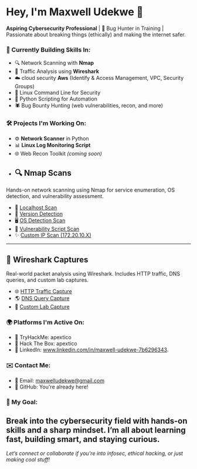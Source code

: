 # Hey, I'm Maxwell Udekwe 👋
**Aspiring Cybersecurity Professional** | 🐞 Bug Hunter in Training | Passionate about breaking things (ethically) and making the internet safer.
### 🔭 Currently Building Skills In:
- 🔍 Network Scanning with **Nmap**
- 🧪 Traffic Analysis using **Wireshark**
- ☁️ cloud security **Aws** (Identify & Access Management, VPC, Security Groups)
- 🐧 Linux Command Line for Security
- 🐍 Python Scripting for Automation
- 🕷️ Bug Bounty Hunting (web vulnerabilities, recon, and more)
### 🛠️ Projects I'm Working On:
- ⚙️ **Network Scanner** in Python
- 📊 **Linux Log Monitoring Script**
- 🌐 Web Recon Toolkit *(coming soon)*
- ## 🔍 Nmap Scans
Hands-on network scanning using Nmap for service enumeration, OS detection, and vulnerability assessment.
- 📄 [Localhost Scan](nmap-scans/local_scan.txt)
- 🧠 [Version Detection](nmap-scans/version_scan.txt)
- 🖥️ [OS Detection Scan](nmap-scans/os_detection_scan.txt)
- 🔐 [Vulnerability Script Scan](nmap-scans/vuln_scan.txt)
- ✨ [Custom IP Scan (172.20.10.X)](nmap-scans/custom_ports_scan.txt)
---
## 🧪 Wireshark Captures
Real-world packet analysis using Wireshark. Includes HTTP traffic, DNS queries, and custom lab captures.
- 🌐 [HTTP Traffic Capture](wireshark-captures/http_capture.pcap)
- 🌎 [DNS Query Capture](wireshark-captures/dns_query.pcap)
- 🧬 [Custom Lab Capture](wireshark-captures/custom_lab.pcap)
### 🌍 Platforms I'm Active On:
- 🧠 TryHackMe: apextico
- 🧱 Hack The Box: apextico
- 🔗 LinkedIn: www.linkedin.com/in/maxwell-udekwe-7b6296343.
### ✉️ Contact Me:
- 📧 Email: maxwelludekwe@gmail.com
- 📂 GitHub: You're already here!
### 🎯 My Goal:
Break into the cybersecurity field with hands-on skills and a sharp mindset. I’m all about learning fast, building smart, and staying curious.
---
*Let’s connect or collaborate if you're into infosec, ethical hacking, or just making cool stuff!*
